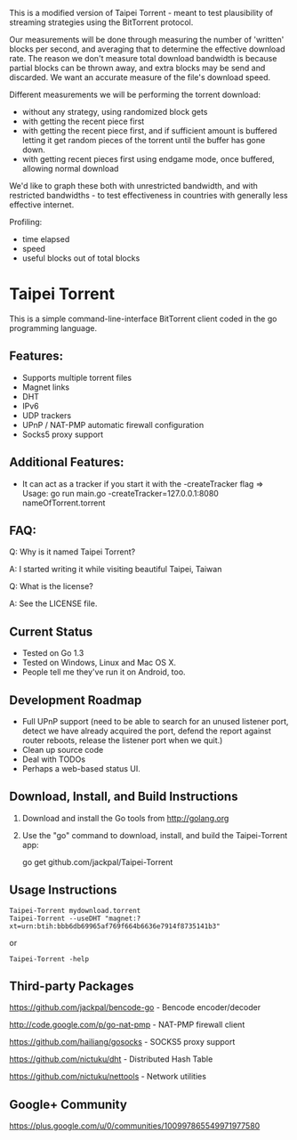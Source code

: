 This is a modified version of Taipei Torrent - meant to test plausibility of streaming strategies using the BitTorrent protocol. 

Our measurements will be done through measuring the number of 'written' blocks per second, and averaging that to determine the effective download rate. The reason we don't measure total download bandwidth is because partial blocks can be thrown away, and extra blocks may be send and discarded. We want an accurate measure of the file's download speed.

Different measurements we will be performing the torrent download:
- without any strategy, using randomized block gets
- with getting the recent piece first
- with getting the recent piece first, and if sufficient amount is buffered letting it get random pieces of the torrent until the buffer has gone down.
- with getting recent pieces first using endgame mode, once buffered, allowing normal download

We'd like to graph these both with unrestricted bandwidth, and with restricted bandwidths - to test effectiveness in countries with generally less effective internet.

Profiling:
- time elapsed
- speed
- useful blocks out of total blocks

Taipei Torrent
==============

This is a simple command-line-interface BitTorrent client coded in the go
programming language.

Features:
---------

+ Supports multiple torrent files
+ Magnet links
+ DHT
+ IPv6
+ UDP trackers
+ UPnP / NAT-PMP automatic firewall configuration
+ Socks5 proxy support

Additional Features:
--------------------

+ It can act as a tracker if you start it with the -createTracker flag
=> Usage: go run main.go -createTracker=127.0.0.1:8080 nameOfTorrent.torrent

FAQ:
----

Q: Why is it named Taipei Torrent?

A: I started writing it while visiting beautiful Taipei, Taiwan

Q: What is the license?

A: See the LICENSE file.

Current Status
--------------

+ Tested on Go 1.3
+ Tested on Windows, Linux and Mac OS X.
+ People tell me they've run it on Android, too.

Development Roadmap
-------------------

+ Full UPnP support (need to be able to search for an unused listener port,
  detect we have already acquired the port, defend the report against router
  reboots, release the listener port when we quit.)
+ Clean up source code
+ Deal with TODOs
+ Perhaps a web-based status UI.

Download, Install, and Build Instructions
-----------------------------------------

1. Download and install the Go tools from http://golang.org

2. Use the "go" command to download, install, and build the Taipei-Torrent
app:

    go get github.com/jackpal/Taipei-Torrent

Usage Instructions
------------------

    Taipei-Torrent mydownload.torrent
    Taipei-Torrent --useDHT "magnet:?xt=urn:btih:bbb6db69965af769f664b6636e7914f8735141b3"

or

    Taipei-Torrent -help

Third-party Packages
--------------------

https://github.com/jackpal/bencode-go - Bencode encoder/decoder

http://code.google.com/p/go-nat-pmp - NAT-PMP firewall client

https://github.com/hailiang/gosocks - SOCKS5 proxy support

https://github.com/nictuku/dht      - Distributed Hash Table

https://github.com/nictuku/nettools - Network utilities

Google+ Community
-----------------

https://plus.google.com/u/0/communities/100997865549971977580

